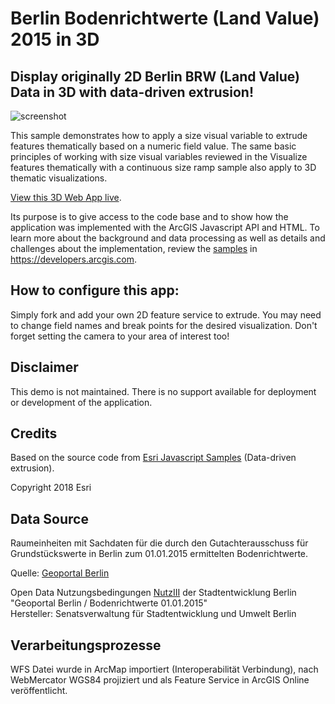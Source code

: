 # Berlin Bodenrichtwerte (Land Value) 2015 in 3D
## Display originally 2D Berlin BRW (Land Value) Data in 3D with data-driven extrusion!

![screenshot](https://raw.githubusercontent.com/oertac/oertac.github.io/master/berlin-brw/img/berlin-brw.gif)

This sample demonstrates how to apply a size visual variable to extrude features thematically based on a numeric field value. The same basic principles of working with size visual variables reviewed in the Visualize features thematically with a continuous size ramp sample also apply to 3D thematic visualizations.<br>

<a target="_blank" href="https://oertac.github.io/berlin-brw">View this 3D Web App live</a>.

Its purpose is to give access to the code base and to show how the application was implemented with the ArcGIS Javascript API and HTML. To learn more about the background and data processing as well as details and challenges about the implementation, review the <a target="_blank" href="https://developers.arcgis.com/javascript/latest/sample-code/index.html">samples</a> in https://developers.arcgis.com.

## How to configure this app:

Simply fork and add your own 2D feature service to extrude. You may need to change field names and break points for the desired visualization. Don't forget setting the camera to your area of interest too!<br>

## Disclaimer

This demo is not maintained. There is no support available for deployment or development of the application.

## Credits

Based on the source code from <a target="_blank" href="https://developers.arcgis.com/javascript/latest/sample-code/visualization-vv-extrusion/index.html">Esri Javascript Samples</a> (Data-driven extrusion).

Copyright 2018 Esri <br>

## Data Source

Raumeinheiten mit Sachdaten für die durch den Gutachterausschuss für Grundstückswerte in Berlin zum 01.01.2015 ermittelten Bodenrichtwerte.

Quelle: <a target="_blank" href="http://fbinter.stadt-berlin.de/fb/berlin/service.jsp?id=re_brw2015@senstadt&type=WFS&themeType=spatial">Geoportal Berlin</a><br>

Open Data  Nutzungsbedingungen <a target="_blank" href="http://www.stadtentwicklung.berlin.de/geoinformation/download/nutzIII.pdf ">NutzIII</a> der Stadtentwicklung Berlin<br>
"Geoportal Berlin / Bodenrichtwerte 01.01.2015"<br>
Hersteller: Senatsverwaltung für Stadtentwicklung und Umwelt Berlin<br> 

## Verarbeitungsprozesse
 
WFS Datei wurde in ArcMap importiert (Interoperabilität Verbindung), nach WebMercator WGS84 projiziert und als Feature Service in ArcGIS Online veröffentlicht.








